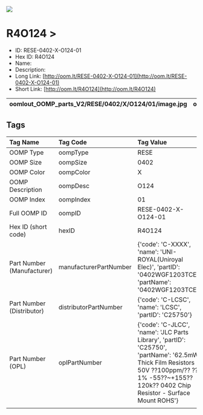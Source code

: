 


  
![][im]
# R4O124 > 

- ID: RESE-0402-X-O124-01
- Hex ID: R4O124
- Name: 
- Description: 
- Long Link: [http://oom.lt/RESE-0402-X-O124-01](http://oom.lt/RESE-0402-X-O124-01)
- Short Link: [http://oom.lt/R4O124](http://oom.lt/R4O124)
  

|oomlout_OOMP_parts_V2/RESE/0402/X/O124/01/image.jpg|oomlout_OOMP_parts_V2/RESE/0402/X/O124/01/image_BOTTOM.jpg|||
| :---: | :---: | :---: | :---: |

## Tags
  

|Tag Name|Tag Code|Tag Value|
| :--- | :--- | :--- |
|OOMP Type|oompType|RESE|
|OOMP Size|oompSize|0402|
|OOMP Color|oompColor|X|
|OOMP Description|oompDesc|O124|
|OOMP Index|oompIndex|01|
|Full OOMP ID|oompID|RESE-0402-X-O124-01|
|Hex ID (short code)|hexID|R4O124|
|Part Number (Manufacturer)|manufacturerPartNumber|{'code': 'C-XXXX', 'name': 'UNI-ROYAL(Uniroyal Elec)', 'partID': '0402WGF1203TCE', 'partName': '0402WGF1203TCE'}|
|Part Number (Distributor)|distributorPartNumber|{'code': 'C-LCSC', 'name': 'LCSC', 'partID': 'C25750'}|
|Part Number (OPL)|oplPartNumber|{'code': 'C-JLCC', 'name': 'JLC Parts Library', 'partID': 'C25750', 'partName': '62.5mW Thick Film Resistors 50V ??100ppm/?? ??1% -55??~+155?? 120k?? 0402  Chip Resistor - Surface Mount ROHS'}|
||||



[im]: oomlout_OOMP_parts_V2/RESE/0402/X/O124/01/image_450.jpg
